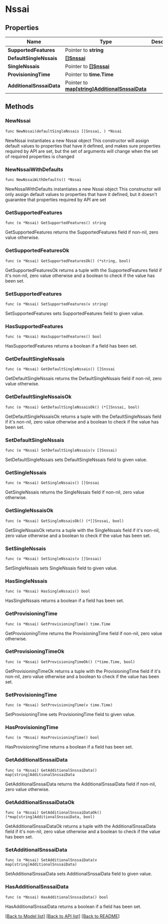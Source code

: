 # Nssai

## Properties

Name | Type | Description | Notes
------------ | ------------- | ------------- | -------------
**SupportedFeatures** | Pointer to **string** |  | [optional] 
**DefaultSingleNssais** | [**[]Snssai**](Snssai.md) |  | 
**SingleNssais** | Pointer to [**[]Snssai**](Snssai.md) |  | [optional] 
**ProvisioningTime** | Pointer to **time.Time** |  | [optional] 
**AdditionalSnssaiData** | Pointer to [**map[string]AdditionalSnssaiData**](AdditionalSnssaiData.md) |  | [optional] 

## Methods

### NewNssai

`func NewNssai(defaultSingleNssais []Snssai, ) *Nssai`

NewNssai instantiates a new Nssai object
This constructor will assign default values to properties that have it defined,
and makes sure properties required by API are set, but the set of arguments
will change when the set of required properties is changed

### NewNssaiWithDefaults

`func NewNssaiWithDefaults() *Nssai`

NewNssaiWithDefaults instantiates a new Nssai object
This constructor will only assign default values to properties that have it defined,
but it doesn't guarantee that properties required by API are set

### GetSupportedFeatures

`func (o *Nssai) GetSupportedFeatures() string`

GetSupportedFeatures returns the SupportedFeatures field if non-nil, zero value otherwise.

### GetSupportedFeaturesOk

`func (o *Nssai) GetSupportedFeaturesOk() (*string, bool)`

GetSupportedFeaturesOk returns a tuple with the SupportedFeatures field if it's non-nil, zero value otherwise
and a boolean to check if the value has been set.

### SetSupportedFeatures

`func (o *Nssai) SetSupportedFeatures(v string)`

SetSupportedFeatures sets SupportedFeatures field to given value.

### HasSupportedFeatures

`func (o *Nssai) HasSupportedFeatures() bool`

HasSupportedFeatures returns a boolean if a field has been set.

### GetDefaultSingleNssais

`func (o *Nssai) GetDefaultSingleNssais() []Snssai`

GetDefaultSingleNssais returns the DefaultSingleNssais field if non-nil, zero value otherwise.

### GetDefaultSingleNssaisOk

`func (o *Nssai) GetDefaultSingleNssaisOk() (*[]Snssai, bool)`

GetDefaultSingleNssaisOk returns a tuple with the DefaultSingleNssais field if it's non-nil, zero value otherwise
and a boolean to check if the value has been set.

### SetDefaultSingleNssais

`func (o *Nssai) SetDefaultSingleNssais(v []Snssai)`

SetDefaultSingleNssais sets DefaultSingleNssais field to given value.


### GetSingleNssais

`func (o *Nssai) GetSingleNssais() []Snssai`

GetSingleNssais returns the SingleNssais field if non-nil, zero value otherwise.

### GetSingleNssaisOk

`func (o *Nssai) GetSingleNssaisOk() (*[]Snssai, bool)`

GetSingleNssaisOk returns a tuple with the SingleNssais field if it's non-nil, zero value otherwise
and a boolean to check if the value has been set.

### SetSingleNssais

`func (o *Nssai) SetSingleNssais(v []Snssai)`

SetSingleNssais sets SingleNssais field to given value.

### HasSingleNssais

`func (o *Nssai) HasSingleNssais() bool`

HasSingleNssais returns a boolean if a field has been set.

### GetProvisioningTime

`func (o *Nssai) GetProvisioningTime() time.Time`

GetProvisioningTime returns the ProvisioningTime field if non-nil, zero value otherwise.

### GetProvisioningTimeOk

`func (o *Nssai) GetProvisioningTimeOk() (*time.Time, bool)`

GetProvisioningTimeOk returns a tuple with the ProvisioningTime field if it's non-nil, zero value otherwise
and a boolean to check if the value has been set.

### SetProvisioningTime

`func (o *Nssai) SetProvisioningTime(v time.Time)`

SetProvisioningTime sets ProvisioningTime field to given value.

### HasProvisioningTime

`func (o *Nssai) HasProvisioningTime() bool`

HasProvisioningTime returns a boolean if a field has been set.

### GetAdditionalSnssaiData

`func (o *Nssai) GetAdditionalSnssaiData() map[string]AdditionalSnssaiData`

GetAdditionalSnssaiData returns the AdditionalSnssaiData field if non-nil, zero value otherwise.

### GetAdditionalSnssaiDataOk

`func (o *Nssai) GetAdditionalSnssaiDataOk() (*map[string]AdditionalSnssaiData, bool)`

GetAdditionalSnssaiDataOk returns a tuple with the AdditionalSnssaiData field if it's non-nil, zero value otherwise
and a boolean to check if the value has been set.

### SetAdditionalSnssaiData

`func (o *Nssai) SetAdditionalSnssaiData(v map[string]AdditionalSnssaiData)`

SetAdditionalSnssaiData sets AdditionalSnssaiData field to given value.

### HasAdditionalSnssaiData

`func (o *Nssai) HasAdditionalSnssaiData() bool`

HasAdditionalSnssaiData returns a boolean if a field has been set.


[[Back to Model list]](../README.md#documentation-for-models) [[Back to API list]](../README.md#documentation-for-api-endpoints) [[Back to README]](../README.md)


